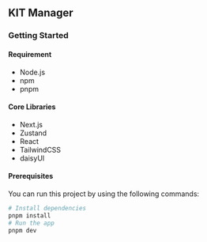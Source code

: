 ## KIT Manager

### Getting Started

#### Requirement

- Node.js
- npm
- pnpm

#### Core Libraries

- Next.js
- Zustand
- React
- TailwindCSS
- daisyUI

#### Prerequisites

You can run this project by using the following commands:

```bash
# Install dependencies
pnpm install
# Run the app
pnpm dev
```
